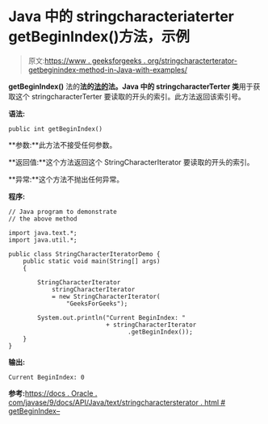 # Java 中的 stringcharacteriaterter getBeginIndex()方法，示例

> 原文:[https://www . geeksforgeeks . org/stringcharacterterator-getbeginindex-method-in-Java-with-examples/](https://www.geeksforgeeks.org/stringcharacteriterator-getbeginindex-method-in-java-with-examples/)

**getBeginIndex()** 法的**法的[法的](https://www.geeksforgeeks.org/tag/java-text-package/)法。Java 中的 stringcharacterTerter 类**用于获取这个 stringcharacterTerter 要读取的开头的索引。此方法返回该索引号。

**语法:**

```
public int getBeginIndex()

```

**参数:**此方法不接受任何参数。

**返回值:**这个方法返回这个 StringCharacterIterator 要读取的开头的索引。

**异常:**这个方法不抛出任何异常。

**程序:**

```
// Java program to demonstrate
// the above method

import java.text.*;
import java.util.*;

public class StringCharacterIteratorDemo {
    public static void main(String[] args)
    {

        StringCharacterIterator
            stringCharacterIterator
            = new StringCharacterIterator(
                "GeeksForGeeks");

        System.out.println("Current BeginIndex: "
                           + stringCharacterIterator
                                 .getBeginIndex());
    }
}
```

**输出:**

```
Current BeginIndex: 0

```

**参考:**[https://docs . Oracle . com/javase/9/docs/API/Java/text/stringcharactersterator . html # getBeginIndex–](https://docs.oracle.com/javase/9/docs/api/java/text/StringCharacterIterator.html#getBeginIndex--)